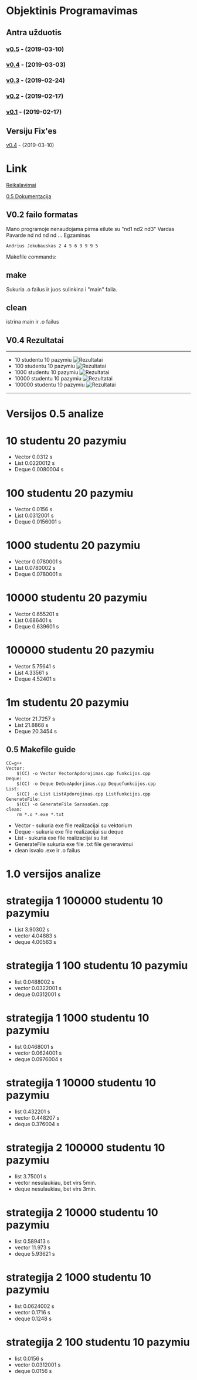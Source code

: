 # Objektinis Programavimas


## Antra užduotis

### [v0.5](https://github.com/Andriusjok/ObjekProg/releases/tag/Version0.5) - (2019-03-10) 
### [v0.4](https://github.com/Andriusjok/ObjekProg/releases/tag/Ver0.4) - (2019-03-03) 
### [v0.3](https://github.com/Andriusjok/ObjekProg/releases/tag/v0.3) - (2019-02-24)
### [v0.2](https://github.com/Andriusjok/ObjekProg/releases/tag/V0.2E) - (2019-02-17)
### [v0.1](https://github.com/Andriusjok/ObjekProg/releases/tag/0.1FixedBugs) - (2019-02-17)

## Versiju Fix'es
[v0.4](https://github.com/Andriusjok/ObjekProg/releases/tag/ver0.4F) - (2019-03-10)
# Link
[Reikalavimai](https://github.com/objprog/paskaitos2019/wiki/2-oji-u%C5%BEduotis)

[0.5 Dokumentacija](#user-content-versijos-05-analize)


## V0.2 failo formatas
Mano programoje nenaudojama pirma eilute su "nd1 nd2 nd3"
Vardas Pavarde nd nd nd nd ... Egzaminas
```
Andrius Jokubauskas 2 4 5 6 9 9 9 5
```
Makefile commands:
## make
Sukuria .o failus ir juos sulinkina i "main" faila.
## clean
istrina main ir .o failus
## V0.4 Rezultatai
------------------------------------------------------------
* 10 studentu 10 pazymiu
![Rezultatai](https://i.imgur.com/eR9Ch3D.png)
* 100 studentu 10 pazymiu
![Rezultatai](https://i.imgur.com/3PjcBh6.png)
* 1000 studentu 10 pazymiu
![Rezultatai](https://i.imgur.com/nmrE4hJ.png)
* 10000 studentu 10 pazymiu
![Rezultatai](https://i.imgur.com/kqrcstP.png)
* 100000 studentu 10 pazymiu
![Rezultatai](https://i.imgur.com/W0WxAto.png)
------------
# Versijos 0.5 analize
# 10 studentu 20 pazymiu
* Vector 0.0312 s
* List 0.0220012 s
* Deque 0.0080004 s
# 100 studentu 20 pazymiu
* Vector 0.0156 s
* List 0.0312001 s
* Deque 0.0156001 s
# 1000 studentu 20 pazymiu
* Vector 0.0780001 s
* List 0.0780002 s
* Deque 0.0780001 s
# 10000 studentu 20 pazymiu
* Vector 0.655201 s
* List 0.686401 s
* Deque 0.639601 s
# 100000 studentu 20 pazymiu
* Vector 5.75641 s
* List 4.33561 s
* Deque 4.52401 s
# 1m studentu 20 pazymiu
* Vector 21.7257 s
* List 21.8868 s
* Deque 20.3454 s
## 0.5 Makefile guide
```
CC=g++
Vector:
	$(CC) -o Vector VectorApdorojimas.cpp funkcijos.cpp
Deque: 
	$(CC) -o Deque DeQueApdorjimas.cpp Dequefunkcijos.cpp
List:
	$(CC) -o List ListApdorojimas.cpp Listfunkcijos.cpp
GenerateFile:
	$(CC) -o GenerateFile SarasoGen.cpp
clean:
	rm *.o *.exe *.txt
```
* Vector - sukuria exe file realizacijai su vektorium
* Deque - sukuria exe file realizacijai su deque
* List - sukuria exe file realizacijai su list
* GenerateFile sukuria exe file .txt file generavimui
* clean isvalo .exe ir .o failus
# 1.0 versijos analize
# strategija 1 100000 studentu 10 pazymiu
* List 3.90302 s
* vector 4.04883 s
* deque 4.00563 s
# strategija 1 100 studentu 10 pazymiu
* list 0.0488002 s
* vector 0.0322001 s
* deque 0.0312001 s
# strategija 1 1000 studentu 10 pazymiu
* list 0.0468001 s
* vector 0.0624001 s
* deque 0.0976004 s
# strategija 1 10000 studentu 10 pazymiu
* list 0.432201 s
* vector 0.448207 s
* deque 0.376004 s
# strategija 2 100000 studentu 10 pazymiu
* list 3.75001 s
* vector nesulaukiau, bet virs 5min.
* deque nesulaukiau, bet virs 3min.
# strategija 2 10000  studentu 10 pazymiu
* list 0.589413 s
* vector 11.973 s
* deque 5.93621 s
# strategija 2 1000   studentu 10 pazymiu
* list 0.0624002 s
* vector 0.1716 s
* deque 0.1248 s
# strategija 2 100    studentu 10 pazymiu
* list 0.0156 s
* vector 0.0312001 s
* deque 0.0156 s
